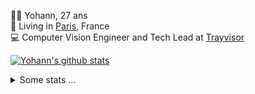 <p>
  👨🏻 <bold>Yohann</bold>, 27 ans<br/>
  💼 Living in <a href="https://www.google.com/maps?q=paris">Paris</a>, France<br/>
  💻 Computer Vision Engineer and Tech Lead at <a href="https://trayvisor.com/">Trayvisor</a><br/>
</p>

<a href="https://github.com/anuraghazra/github-readme-stats"><img align="center" src="https://github-readme-stats-go94hl40s-yohann84l.vercel.app//api?username=yohann84L&show_icons=true&include_all_commits=true" alt="Yohann's github stats" /> </a>


<details>
  <summary>Some stats ...</summary><br/>
  

<!--START_SECTION:waka-->
![Code Time](http://img.shields.io/badge/Code%20Time-547%20hrs%2044%20mins-blue)

![Profile Views](http://img.shields.io/badge/Profile%20Views-0-blue)

**🐱 My GitHub Data** 

> 📦 440.5 kB Used in GitHub's Storage 
 > 
> 🏆 289 Contributions in the Year 2023
 > 
> 🚫 Not Opted to Hire
 > 
> 📜 24 Public Repositories 
 > 
> 🔑 21 Private Repositories 
 > 
**I'm an Early 🐤** 

```text
🌞 Morning                8912 commits        ████████░░░░░░░░░░░░░░░░░   31.73 % 
🌆 Daytime                15748 commits       ██████████████░░░░░░░░░░░   56.06 % 
🌃 Evening                3280 commits        ███░░░░░░░░░░░░░░░░░░░░░░   11.68 % 
🌙 Night                  151 commits         ░░░░░░░░░░░░░░░░░░░░░░░░░   00.54 % 
```
📅 **I'm Most Productive on Wednesday** 

```text
Monday                   4961 commits        ████░░░░░░░░░░░░░░░░░░░░░   17.66 % 
Tuesday                  5100 commits        █████░░░░░░░░░░░░░░░░░░░░   18.16 % 
Wednesday                6443 commits        ██████░░░░░░░░░░░░░░░░░░░   22.94 % 
Thursday                 6316 commits        ██████░░░░░░░░░░░░░░░░░░░   22.48 % 
Friday                   4916 commits        ████░░░░░░░░░░░░░░░░░░░░░   17.50 % 
Saturday                 138 commits         ░░░░░░░░░░░░░░░░░░░░░░░░░   00.49 % 
Sunday                   217 commits         ░░░░░░░░░░░░░░░░░░░░░░░░░   00.77 % 
```


📊 **This Week I Spent My Time On** 

```text
🕑︎ Time Zone: Europe/Paris

💬 Programming Languages: 
Python                   5 hrs 13 mins       █████████████░░░░░░░░░░░░   53.94 % 
YAML                     1 hr 19 mins        ███░░░░░░░░░░░░░░░░░░░░░░   13.74 % 
Docker                   1 hr 1 min          ███░░░░░░░░░░░░░░░░░░░░░░   10.60 % 
Jupyter                  36 mins             ██░░░░░░░░░░░░░░░░░░░░░░░   06.21 % 
JavaScript               28 mins             █░░░░░░░░░░░░░░░░░░░░░░░░   04.86 % 

🔥 Editors: 
PyCharm                  8 hrs 14 mins       █████████████████████░░░░   85.26 % 
VS Code                  54 mins             ██░░░░░░░░░░░░░░░░░░░░░░░   09.34 % 
WebStorm                 31 mins             █░░░░░░░░░░░░░░░░░░░░░░░░   05.40 % 

💻 Operating System: 
Mac                      9 hrs 40 mins       █████████████████████████   100.00 % 
```

**I Mostly Code in Python** 

```text
Python                   20 repos            █████████████░░░░░░░░░░░░   51.28 % 
Jupyter Notebook         3 repos             ██░░░░░░░░░░░░░░░░░░░░░░░   07.69 % 
HTML                     2 repos             █░░░░░░░░░░░░░░░░░░░░░░░░   05.13 % 
JavaScript               2 repos             █░░░░░░░░░░░░░░░░░░░░░░░░   05.13 % 
Shell                    1 repo              █░░░░░░░░░░░░░░░░░░░░░░░░   02.56 % 
```




 Last Updated on 22/04/2023 01:31:31 UTC
<!--END_SECTION:waka-->
